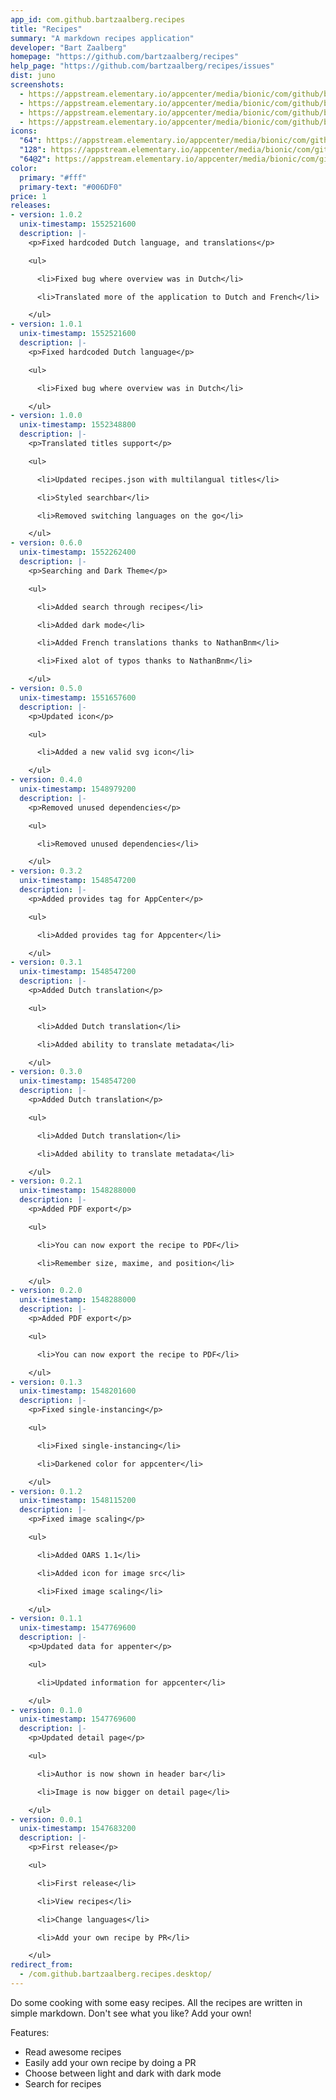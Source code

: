 ```yaml
---
app_id: com.github.bartzaalberg.recipes
title: "Recipes"
summary: "A markdown recipes application"
developer: "Bart Zaalberg"
homepage: "https://github.com/bartzaalberg/recipes"
help_page: "https://github.com/bartzaalberg/recipes/issues"
dist: juno
screenshots:
  - https://appstream.elementary.io/appcenter/media/bionic/com/github/bartzaalberg.recipes/B33C505C127DFCF9C80DC8C16F189D56/screenshots/image-1_orig.png
  - https://appstream.elementary.io/appcenter/media/bionic/com/github/bartzaalberg.recipes/B33C505C127DFCF9C80DC8C16F189D56/screenshots/image-2_orig.png
  - https://appstream.elementary.io/appcenter/media/bionic/com/github/bartzaalberg.recipes/B33C505C127DFCF9C80DC8C16F189D56/screenshots/image-3_orig.png
  - https://appstream.elementary.io/appcenter/media/bionic/com/github/bartzaalberg.recipes/B33C505C127DFCF9C80DC8C16F189D56/screenshots/image-4_orig.png
icons:
  "64": https://appstream.elementary.io/appcenter/media/bionic/com/github/bartzaalberg.recipes/B33C505C127DFCF9C80DC8C16F189D56/icons/64x64/com.github.bartzaalberg.recipes_com.github.bartzaalberg.recipes.png
  "128": https://appstream.elementary.io/appcenter/media/bionic/com/github/bartzaalberg.recipes/B33C505C127DFCF9C80DC8C16F189D56/icons/128x128/com.github.bartzaalberg.recipes_com.github.bartzaalberg.recipes.png
  "64@2": https://appstream.elementary.io/appcenter/media/bionic/com/github/bartzaalberg.recipes/B33C505C127DFCF9C80DC8C16F189D56/icons/64x64@2/com.github.bartzaalberg.recipes_com.github.bartzaalberg.recipes.png
color:
  primary: "#fff"
  primary-text: "#006DF0"
price: 1
releases:
- version: 1.0.2
  unix-timestamp: 1552521600
  description: |-
    <p>Fixed hardcoded Dutch language, and translations</p>

    <ul>

      <li>Fixed bug where overview was in Dutch</li>

      <li>Translated more of the application to Dutch and French</li>

    </ul>
- version: 1.0.1
  unix-timestamp: 1552521600
  description: |-
    <p>Fixed hardcoded Dutch language</p>

    <ul>

      <li>Fixed bug where overview was in Dutch</li>

    </ul>
- version: 1.0.0
  unix-timestamp: 1552348800
  description: |-
    <p>Translated titles support</p>

    <ul>

      <li>Updated recipes.json with multilangual titles</li>

      <li>Styled searchbar</li>

      <li>Removed switching languages on the go</li>

    </ul>
- version: 0.6.0
  unix-timestamp: 1552262400
  description: |-
    <p>Searching and Dark Theme</p>

    <ul>

      <li>Added search through recipes</li>

      <li>Added dark mode</li>

      <li>Added French translations thanks to NathanBnm</li>

      <li>Fixed alot of typos thanks to NathanBnm</li>

    </ul>
- version: 0.5.0
  unix-timestamp: 1551657600
  description: |-
    <p>Updated icon</p>

    <ul>

      <li>Added a new valid svg icon</li>

    </ul>
- version: 0.4.0
  unix-timestamp: 1548979200
  description: |-
    <p>Removed unused dependencies</p>

    <ul>

      <li>Removed unused dependencies</li>

    </ul>
- version: 0.3.2
  unix-timestamp: 1548547200
  description: |-
    <p>Added provides tag for AppCenter</p>

    <ul>

      <li>Added provides tag for Appcenter</li>

    </ul>
- version: 0.3.1
  unix-timestamp: 1548547200
  description: |-
    <p>Added Dutch translation</p>

    <ul>

      <li>Added Dutch translation</li>

      <li>Added ability to translate metadata</li>

    </ul>
- version: 0.3.0
  unix-timestamp: 1548547200
  description: |-
    <p>Added Dutch translation</p>

    <ul>

      <li>Added Dutch translation</li>

      <li>Added ability to translate metadata</li>

    </ul>
- version: 0.2.1
  unix-timestamp: 1548288000
  description: |-
    <p>Added PDF export</p>

    <ul>

      <li>You can now export the recipe to PDF</li>

      <li>Remember size, maxime, and position</li>

    </ul>
- version: 0.2.0
  unix-timestamp: 1548288000
  description: |-
    <p>Added PDF export</p>

    <ul>

      <li>You can now export the recipe to PDF</li>

    </ul>
- version: 0.1.3
  unix-timestamp: 1548201600
  description: |-
    <p>Fixed single-instancing</p>

    <ul>

      <li>Fixed single-instancing</li>

      <li>Darkened color for appcenter</li>

    </ul>
- version: 0.1.2
  unix-timestamp: 1548115200
  description: |-
    <p>Fixed image scaling</p>

    <ul>

      <li>Added OARS 1.1</li>

      <li>Added icon for image src</li>

      <li>Fixed image scaling</li>

    </ul>
- version: 0.1.1
  unix-timestamp: 1547769600
  description: |-
    <p>Updated data for appenter</p>

    <ul>

      <li>Updated information for appcenter</li>

    </ul>
- version: 0.1.0
  unix-timestamp: 1547769600
  description: |-
    <p>Updated detail page</p>

    <ul>

      <li>Author is now shown in header bar</li>

      <li>Image is now bigger on detail page</li>

    </ul>
- version: 0.0.1
  unix-timestamp: 1547683200
  description: |-
    <p>First release</p>

    <ul>

      <li>First release</li>

      <li>View recipes</li>

      <li>Change languages</li>

      <li>Add your own recipe by PR</li>

    </ul>
redirect_from:
  - /com.github.bartzaalberg.recipes.desktop/
---
```


<p>Do some cooking with some easy recipes. All the recipes are written in simple markdown. Don&apos;t see what you like? Add your own!</p>
<p>Features:</p>
<ul>
  <li>Read awesome recipes</li>
  <li>Easily add your own recipe by doing a PR</li>
  <li>Choose between light and dark with dark mode</li>
  <li>Search for recipes</li>
</ul>